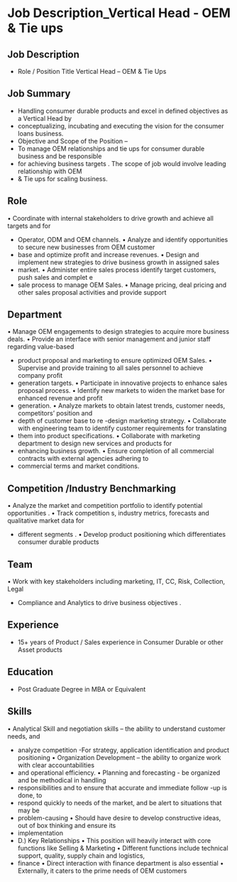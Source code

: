 # Job Description_Vertical Head - OEM & Tie ups

## Job Description

* Role / Position Title  Vertical Head – OEM & Tie Ups

## Job Summary

* Handling consumer durable products  and excel in defined objectives as a Vertical Head by
* conceptualizing, incubating and executing the vision for the consumer loans business.
* Objective and Scope of the Position –
* To manage OEM relationships and tie ups for consumer durable  business  and be responsible
* for achieving business targets . The scope of job would involve leading  relationship with OEM
* & Tie ups for scaling business.

## Role

• Coordinate with internal stakeholders to drive growth and achieve all targets and for
* Operator, ODM and OEM channels.
• Analyze and identify opportunities to secure new businesses from OEM customer
* base and optimize profit and increase revenues.
• Design and implement new strategies to drive business growth in assigned sales
* market.
• Administer entire sales process identify target customers, push sales and complet e
* sale process to manage OEM Sales.
• Manage pricing, deal pricing and other sales proposal activities and provide support

## Department

• Manage OEM engagements to design strategies to acquire more business deals.
• Provide an interface with senior management and junior staff regarding value-based
* product proposal and marketing to ensure optimized OEM Sales.
• Supervise and provide training to all sales personnel to achieve company profit
* generation targets.
• Participate in innovative projects to enhance sales proposal process.
• Identify new markets to widen the market  base for enhanced revenue and profit
* generation.
• Analyze markets to obtain latest trends, customer needs, competitors’ position and
* depth of customer base to re -design marketing strategy.
• Collaborate with engineering team to identify customer requirements for translating
* them into product specifications.
• Collaborate with marketing department to design new services and products for
* enhancing business growth.
• Ensure completion of all commercial contracts with external agencies adhering to
* commercial terms and market conditions.

## Competition /Industry  Benchmarking

• Analyze the market  and competition portfolio to identify potential opportunities .
• Track competition s, industry metrics, forecasts and qualitative market data for
* different segments .
• Develop product positioning which differentiates consumer durable  products

## Team

• Work with key stakeholders including marketing, IT, CC, Risk, Collection, Legal
* Compliance and Analytics  to drive business objectives .

## Experience

* 15+ years of Product / Sales experience in Consumer Durable  or other Asset products

## Education

* Post Graduate Degree in MBA or Equivalent

## Skills

• Analytical Skill and negotiation skills – the ability to understand customer needs, and
* analyze competition -For strategy, application identification and product positioning
• Organization Development – the ability to organize work with clear accountabilities
* and operational efficiency.
• Planning and forecasting - be organized and be methodical in handling
* responsibilities and to ensure that accurate and immediate follow -up is done, to
* respond quickly to needs of the market, and be alert to situations that may be
* problem-causing
• Should have desire to develop constructive ideas, out of box thinking and ensure its
* implementation
* D.) Key Relationships
• This position will heavily interact with core functions like Selling & Marketing
• Different functions include technical support, quality, supply chain and logistics,
* finance
• Direct interaction with finance department is also essential
• Externally, it caters to the prime needs of OEM customers
